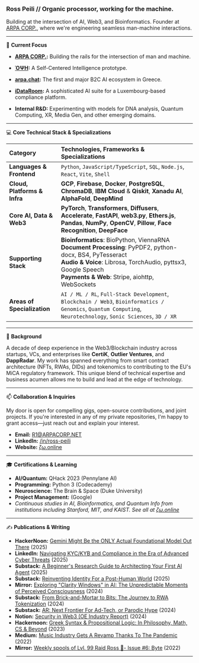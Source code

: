 ### Ross Peili // Organic processor, working for the machine.

Building at the intersection of AI, Web3, and Bioinformatics. Founder at [ARPA CORP.](https://arpacorp.net), where we're engineering seamless man-machine interactions.

---

🔭 **Current Focus**

* **[ARPA CORP.](https://github.com/arpahls):** Building the rails for the intersection of man and machine.
* **[ΌΨΗ](https://github.com/arpahls/opsie):** A Self-Centered Intelligence prototype.
* **[arpa.chat](https://arpa.chat):** The first and major B2C AI ecosystem in Greece.
* **[iDataRoom](https://idataroom.com):** A sophisticated AI suite for a Luxembourg-based compliance platform.

* **Internal R&D:** Experimenting with models for DNA analysis, Quantum Computing, XR, Media Gen, and other emerging domains.

---

💻 **Core Technical Stack & Specializations**

| Category | Technologies, Frameworks & Specializations |
| :--- | :--- |
| **Languages & Frontend** | `Python`, `JavaScript/TypeScript`, `SQL`, `Node.js`, `React`, `Vite`, `Shell` |
| **Cloud, Platforms & Infra** | **GCP**, **Firebase**, **Docker**, **PostgreSQL**, **ChromaDB**, **IBM Cloud** & **Qiskit**, **Xanadu AI**, **AlphaFold**, **DeepMind** |
| **Core AI, Data & Web3** | **PyTorch**, **Transformers**, **Diffusers**, **Accelerate**, **FastAPI**, **web3.py**, **Ethers.js**, **Pandas**, **NumPy**, **OpenCV**, **Pillow**, **Face Recognition**, **DeepFace** |
| **Supporting Stack** | **Bioinformatics**: BioPython, ViennaRNA <br> **Document Processing**: PyPDF2, python-docx, BS4, PyTesseract <br> **Audio & Voice**: Librosa, TorchAudio, pyttsx3, Google Speech <br> **Payments & Web**: Stripe, aiohttp, WebSockets |
| **Areas of Specialization** | `AI / ML / RL`, `Full-Stack Development`, `Blockchain / Web3`, `Bioinformatics / Genomics`, `Quantum Computing`, `Neurotechnology`, `Sonic Sciences`, `3D / XR` |

---

🚀 **Background**

A decade of deep experience in the Web3/Blockchain industry across startups, VCs, and enterprises like **CertiK**, **Outlier Ventures**, and **DappRadar**. My work has spanned everything from smart contract architecture (NFTs, RWAs, DIDs) and tokenomics to contributing to the EU's MiCA regulatory framework. This unique blend of technical expertise and business acumen allows me to build and lead at the edge of technology.

---

📫 **Collaboration & Inquiries**

My door is open for compelling gigs, open-source contributions, and joint projects. If you're interested in any of my private repositories, I'm happy to grant access—just reach out and explain your interest.

* **Email:** [R1@ARPACORP.NET](mailto:R1@ARPACORP.NET)
* **LinkedIn:** [/in/ross-peili](https://linkedin.com/in/ross-peili)
* **Website:** [ζω.online](https://ζω.online)

---

🎓 **Certifications & Learning**

* **AI/Quantum:** QHack 2023 (Pennylane AI)
* **Programming:** Python 3 (Codecademy)
* **Neuroscience:** The Brain & Space (Duke University)
* **Project Management:** (Google)
* *Continuous studies in AI, Bioinformatics, and Quantum Info from institutions including Stanford, MIT, and KAIST. See all at [ζω.online](https://ζω.online)*

---

✍️ **Publications & Writing**

* **HackerNoon:** [Gemini Might Be the ONLY Actual Foundational Model Out There](https://hackernoon.com/gemini-might-be-the-only-actual-foundational-model-out-there) (2025)
* **LinkedIn:** [Navigating KYC/KYB and Compliance in the Era of Advanced Cyber Threats](https://www.linkedin.com/pulse/navigating-kyckyb-compliance-era-advanced-cyber-threats-idataroom-bwsff/?trackingId=n9WdHkImSHyLIl7QXf%2Fszw%3D%3D) (2025)
* **Substack:** [A Beginner's Research Guide to Architecting Your First AI Agent](https://arpacorp.substack.com/p/a-beginners-research-guide-to-architecting) (2025)
* **Substack:** [Reinventing Identity For a Post-Human World](https://arpacorp.substack.com/p/reinventing-identity-for-a-post-human) (2025)
* **Mirror:** [Exploring "Clarity Windows" in AI: The Unpredictable Moments of Perceived Consciousness](https://mirror.xyz/rosspeili.eth/zzkU-aBkUQgVexXcUFCV9jzW0gQNzEHrUceUWnBnFkQ) (2024)
* **Substack:** [From Brick-and-Mortar to Bits: The Journey to RWA Tokenization](https://rosspeili.substack.com/p/from-brick-and-mortar-to-bits-the) (2024)
* **Substack:** [AR: Next Frontier For Ad-Tech, or Parodic Hype](https://rosspeili.substack.com/p/ar-next-frontier-for-ad-tech-or-parodic) (2024)
* **Notion:** [Security in Web3 (OE Industry Report)](https://onether.notion.site/Security-in-the-Web3-Era-e516068bf9724047b2a3e0d75eaaefb9) (2024)
* **Hackernoon:** [Greek Syntax & Propositional Logic: In Philosophy, Math, CS & Beyond](https://hackernoon.com/greek-syntax-and-propositional-logic-in-philosophy-math-cs-and-beyond) (2023)
* **Medium:** [Music Industry Gets A Revamp Thanks To The Pandemic](https://medium.com/rc3-academy/music-industry-gets-a-revamp-thanks-to-the-pandemic-e1b728b2ac2a) (2022)
* **Mirror:** [Weekly spools of Lvl. 99 Raid Ross 🐉- Issue #6: Byte](https://mirror.xyz/rosspeili.eth/SVJJyd417qBL5qZhhITStk4C4stEmfSM1a03Kz2pXAk) (2022)

---
